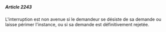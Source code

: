 ##### Article 2243

L'interruption est non avenue si le demandeur se désiste de sa demande ou laisse périmer l'instance, ou si sa demande est définitivement rejetée.

